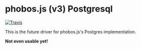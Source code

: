# phobos.js (v3) Postgresql

[![Travis](https://img.shields.io/travis/phobosjs/phobos-postgres.svg)](https://travis-ci.org/phobosjs/phobos-postgres)

This is the future driver for phobos.js's Postgres implementation.

__Not even usable yet!__

